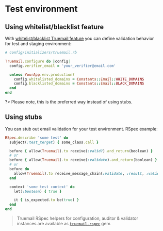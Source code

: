 # Test environment

## Using whitelist/blacklist feature

With [whitelist/blacklist Truemail feature](validations-layers?id=whitelistblacklist-check) you can define validation behavior for test and staging environment:

```ruby
# config/initializers/truemail.rb

Truemail.configure do |config|
  config.verifier_email = 'your_verifier@email.com'

  unless YourApp.env.production?
    config.whitelisted_domains = Constants::Email::WHITE_DOMAINS
    config.blacklisted_domains = Constants::Email::BLACK_DOMAINS
  end
end
```

?> Please note, this is the preferred way instead of using stubs.

## Using stubs

You can stub out email validation for your test environment. RSpec example:

```ruby
RSpec.describe 'some test' do
  subject(:test_terget) { some_class.call }

  before { allow(Truemail).to receive(:valid?).and_return(boolean) }
  # or
  before { allow(Truemail).to receive(:validate).and_return(boolean) }
  # or
  before do
    allow(Truemail).to receive_message_chain(:validate, :result, :valid?).and_return(boolean)
  end

  context 'some test context' do
    let(:boolean) { true }

    it { is_expected.to be(true) }
  end
end
```

> Truemail RSpec helpers for configuration, auditor & validator instances are available as [`truemail-rspec`](https://truemail-rb.org/truemail-rspec ':target=_self') gem.
